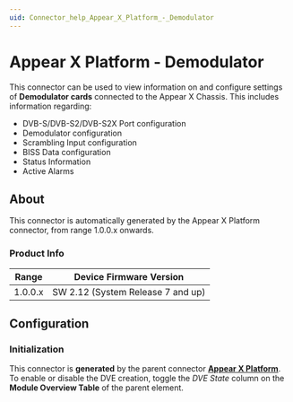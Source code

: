 ```yaml
---
uid: Connector_help_Appear_X_Platform_-_Demodulator
---
```


# Appear X Platform - Demodulator

This connector can be used to view information on and configure settings of **Demodulator cards** connected to the Appear X Chassis. This includes information regarding:
- DVB-S/DVB-S2/DVB-S2X Port configuration
- Demodulator configuration
- Scrambling Input configuration
- BISS Data configuration
- Status Information
- Active Alarms

## About

This connector is automatically generated by the Appear X Platform connector, from range 1.0.0.x onwards.

### Product Info

| Range              | Device Firmware Version           |
|--------------------|-----------------------------------|
| 1.0.0.x            | SW 2.12 (System Release 7 and up) |

## Configuration

### Initialization

This connector is **generated** by the parent connector **[Appear X Platform](xref:Connector_help_Appear_X_Platform)**.  
To enable or disable the DVE creation, toggle the *DVE State* column on the **Module Overview Table** of the parent element.
